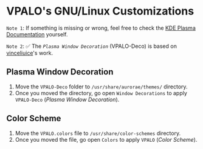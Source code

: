 # VPALO's GNU/Linux Customizations

`Note 1`: If something is missing or wrong, feel free to check the [KDE Plasma Documentation](https://develop.kde.org/docs/plasma/) yourself.

`Note 2`: ✅ The *`Plasma Window Decoration`* (VPALO-Deco) is based on [vinceliuice](https://github.com/vinceliuice/MacSonoma-kde)'s work.

## Plasma Window Decoration
1. Move the `VPALO-Deco` folder to `/usr/share/aurorae/themes/` directory.
2. Once you moved the directory, go open  `Window Decorations` to apply `VPALO-Deco` (*Plasma Window Decoration*).

## Color Scheme
1. Move the `VPALO.colors` file to `/usr/share/color-schemes` directory.
2. Once you moved the file, go open `Colors` to apply `VPALO` (*Color Scheme*).
